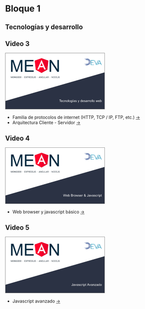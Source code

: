 # Bloque 1

## Tecnologías y desarrollo

## Video 3

<a href="http://www.youtube.com/watch?feature=player_embedded&v=9Rk5FtDSDuA
" target="_blank"><img src="../imgs/vid3.png"
alt="Video 3" width="320" height="180" style="border: solid gray 1px"/></a>

* Familia de protocolos de internet (HTTP, TCP / IP,  FTP, etc.) [->](./familia-de-protocolos-internet.md)  
* Arquitectura Cliente - Servidor [->](./arquitectura-cliente-servidor.md)

## Video 4

<a href="http://www.youtube.com/watch?feature=player_embedded&v=9Rk5FtDSDuA
" target="_blank"><img src="../imgs/vid4.png"
alt="Video 4" width="320" height="180" style="border: solid gray 1px"/></a>

* Web browser y javascript básico [->](./web-broswer-js-basico.md)

## Video 5

<a href="http://www.youtube.com/watch?feature=player_embedded&v=9Rk5FtDSDuA
" target="_blank"><img src="../imgs/vid5.png"
alt="Video 5" width="320" height="180" style="border: solid gray 1px"/></a>

* Javascript avanzado [->](./js-avanzado.md)

<!-- ## Video 6

<a href="http://www.youtube.com/watch?feature=player_embedded&v=9Rk5FtDSDuA
" target="_blank"><img src="../imgs/vid6.png"
alt="Video 6" width="320" height="180" style="border: solid gray 1px"/></a>

* ¿Por qué frameworks? [->](./por-que-framework.md)
* jQuery, Vue.js, ReactJS & EmberJS; [->](./frameworks.md)
* AngularJS y Angular2+ [->](./angular-historia.md) -->
